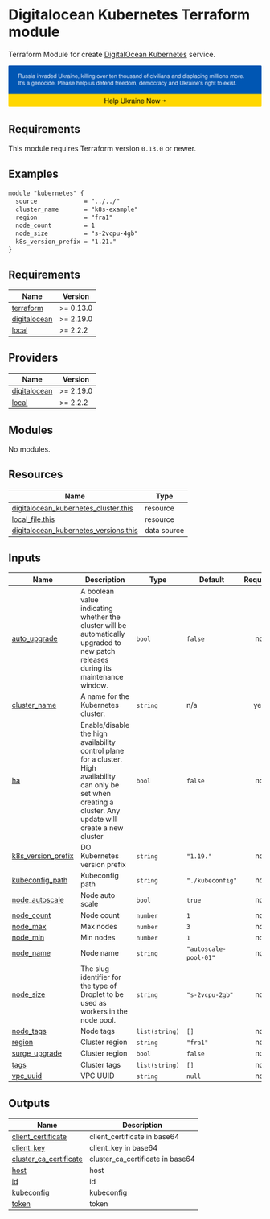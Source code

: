 # Digitalocean Kubernetes Terraform module

Terraform Module for create [DigitalOcean Kubernetes](https://www.digitalocean.com/products/kubernetes) service.

[![SWUbanner](https://raw.githubusercontent.com/vshymanskyy/StandWithUkraine/main/banner2-direct.svg)](https://github.com/vshymanskyy/StandWithUkraine/blob/main/docs/README.md)

## Requirements

This module requires Terraform version `0.13.0` or newer.

## Examples

```hcl
module "kubernetes" {
  source             = "../../"
  cluster_name       = "k8s-example"
  region             = "fra1"
  node_count         = 1
  node_size          = "s-2vcpu-4gb"
  k8s_version_prefix = "1.21."
}
```

<!-- BEGINNING OF PRE-COMMIT-TERRAFORM DOCS HOOK -->
## Requirements

| Name | Version |
|------|---------|
| <a name="requirement_terraform"></a> [terraform](#requirement\_terraform) | >= 0.13.0 |
| <a name="requirement_digitalocean"></a> [digitalocean](#requirement\_digitalocean) | >= 2.19.0 |
| <a name="requirement_local"></a> [local](#requirement\_local) | >= 2.2.2 |

## Providers

| Name | Version |
|------|---------|
| <a name="provider_digitalocean"></a> [digitalocean](#provider\_digitalocean) | >= 2.19.0 |
| <a name="provider_local"></a> [local](#provider\_local) | >= 2.2.2 |

## Modules

No modules.

## Resources

| Name | Type |
|------|------|
| [digitalocean_kubernetes_cluster.this](https://registry.terraform.io/providers/digitalocean/digitalocean/latest/docs/resources/kubernetes_cluster) | resource |
| [local_file.this](https://registry.terraform.io/providers/hashicorp/local/latest/docs/resources/file) | resource |
| [digitalocean_kubernetes_versions.this](https://registry.terraform.io/providers/digitalocean/digitalocean/latest/docs/data-sources/kubernetes_versions) | data source |

## Inputs

| Name | Description | Type | Default | Required |
|------|-------------|------|---------|:--------:|
| <a name="input_auto_upgrade"></a> [auto\_upgrade](#input\_auto\_upgrade) | A boolean value indicating whether the cluster will be automatically upgraded to new patch releases during its maintenance window. | `bool` | `false` | no |
| <a name="input_cluster_name"></a> [cluster\_name](#input\_cluster\_name) | A name for the Kubernetes cluster. | `string` | n/a | yes |
| <a name="input_ha"></a> [ha](#input\_ha) | Enable/disable the high availability control plane for a cluster. High availability can only be set when creating a cluster. Any update will create a new cluster | `bool` | `false` | no |
| <a name="input_k8s_version_prefix"></a> [k8s\_version\_prefix](#input\_k8s\_version\_prefix) | DO Kubernetes version prefix | `string` | `"1.19."` | no |
| <a name="input_kubeconfig_path"></a> [kubeconfig\_path](#input\_kubeconfig\_path) | Kubeconfig path | `string` | `"./kubeconfig"` | no |
| <a name="input_node_autoscale"></a> [node\_autoscale](#input\_node\_autoscale) | Node auto scale | `bool` | `true` | no |
| <a name="input_node_count"></a> [node\_count](#input\_node\_count) | Node count | `number` | `1` | no |
| <a name="input_node_max"></a> [node\_max](#input\_node\_max) | Max nodes | `number` | `3` | no |
| <a name="input_node_min"></a> [node\_min](#input\_node\_min) | Min nodes | `number` | `1` | no |
| <a name="input_node_name"></a> [node\_name](#input\_node\_name) | Node name | `string` | `"autoscale-pool-01"` | no |
| <a name="input_node_size"></a> [node\_size](#input\_node\_size) | The slug identifier for the type of Droplet to be used as workers in the node pool. | `string` | `"s-2vcpu-2gb"` | no |
| <a name="input_node_tags"></a> [node\_tags](#input\_node\_tags) | Node tags | `list(string)` | `[]` | no |
| <a name="input_region"></a> [region](#input\_region) | Cluster region | `string` | `"fra1"` | no |
| <a name="input_surge_upgrade"></a> [surge\_upgrade](#input\_surge\_upgrade) | Cluster region | `bool` | `false` | no |
| <a name="input_tags"></a> [tags](#input\_tags) | Cluster tags | `list(string)` | `[]` | no |
| <a name="input_vpc_uuid"></a> [vpc\_uuid](#input\_vpc\_uuid) | VPC UUID | `string` | `null` | no |

## Outputs

| Name | Description |
|------|-------------|
| <a name="output_client_certificate"></a> [client\_certificate](#output\_client\_certificate) | client\_certificate in base64 |
| <a name="output_client_key"></a> [client\_key](#output\_client\_key) | client\_key in base64 |
| <a name="output_cluster_ca_certificate"></a> [cluster\_ca\_certificate](#output\_cluster\_ca\_certificate) | cluster\_ca\_certificate in base64 |
| <a name="output_host"></a> [host](#output\_host) | host |
| <a name="output_id"></a> [id](#output\_id) | id |
| <a name="output_kubeconfig"></a> [kubeconfig](#output\_kubeconfig) | kubeconfig |
| <a name="output_token"></a> [token](#output\_token) | token |
<!-- END OF PRE-COMMIT-TERRAFORM DOCS HOOK -->
